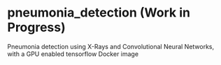# pneumonia_detection (Work in Progress)
Pneumonia detection using X-Rays and Convolutional Neural Networks, with a GPU enabled tensorflow Docker image 
